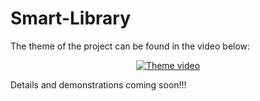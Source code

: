 # Smart-Library

The theme of the project can be found in the video below:

<div align="center">
  <a href="https://www.youtube.com/watch?v="AOstQn2Tl5s"><img src="https://img.youtube.com/vi/AOstQn2Tl5s/0.jpg" alt="Theme video"></a>
</div>



Details and demonstrations coming soon!!!

